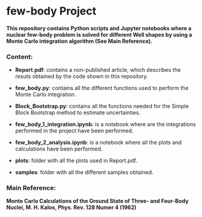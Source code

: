 # few-body Project

#### This repository contains Python scripts and Jupyter notebooks where a nuclear few-body problem is solved for different Well shapes by using a Monte Carlo integration algorithm (See Main Reference).

### Content:

  - **Report.pdf**: contains a non-published article, which describes the resuts obtained by the code shown in this repository.

  - **few_body.py**: contains all the different functions used to perform the Monte Carlo integration.

  - **Block_Bootstrap.py**: contains all the functions needed for the Simple Block Bootstrap method to estimate uncertainties.

  - **few_body_1_integration.ipynb**: is a notebook where are the integrations performed in the project have been performed.

  - **few_body_2_analysis.ipynb**: is a notebook where all the plots and calculations have been performed.

  - **plots**: folder with all the plots used in Report.pdf.

  - **samples**: folder with all the different samples obtained.

### Main Reference: 
**Monte Carlo Calculations of the Ground State of Three- and Four-Body Nuclei, M. H. Kalos, Phys. Rev. 128 Numer 4 (1962)**
